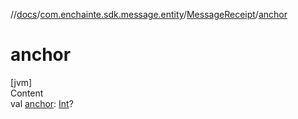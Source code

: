 //[docs](../../index.md)/[com.enchainte.sdk.message.entity](../index.md)/[MessageReceipt](index.md)/[anchor](anchor.md)



# anchor  
[jvm]  
Content  
val [anchor](anchor.md): [Int](https://kotlinlang.org/api/latest/jvm/stdlib/kotlin/-int/index.html)?  



